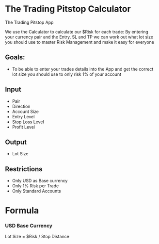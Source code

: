 # The Trading Pitstop Calculator
The Trading Pitstop App

We use the Calculator to calculate our $Risk for each trade:
  By entering your currency pair and the Entry, SL and TP we can work out what lot size you should use to master Risk Management and make it easy for everyone
  
 ## Goals:
 * To be able to enter your trades details into the App and get the correct lot size you should use to only risk 1% of your account
 
 ## Input
 * Pair
 * Direction
 * Account Size
 * Entry Level
 * Stop Loss Level
 * Profit Level
 
 ## Output
 * Lot Size
 
 ## Restrictions
 * Only USD as Base currency
 * Only 1% Risk per Trade
 * Only Standard Accounts
 
# Formula


### USD Base Currency            
Lot Size = $Risk / Stop Distance  
